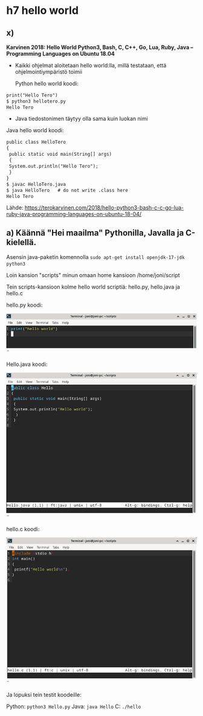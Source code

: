 # h7 hello world #
  
## x) ##  

**Karvinen 2018: Hello World Python3, Bash, C, C++, Go, Lua, Ruby, Java – Programming Languages on Ubuntu 18.04**

- Kaikki ohjelmat aloitetaan hello world:lla, millä testataan, että ohjelmointiympäristö toimii 
  
  Python hello world koodi:
``` 
print("Hello Tero")
$ python3 hellotero.py
Hello Tero
```
- Java tiedostonimen täytyy olla sama kuin luokan nimi 
  
Java hello world koodi:
```
public class HelloTero
{
 public static void main(String[] args)
 {
 System.out.println("Hello Tero");
 }
}
$ javac HelloTero.java
$ java HelloTero   # do not write .class here
Hello Tero
```

Lähde: https://terokarvinen.com/2018/hello-python3-bash-c-c-go-lua-ruby-java-programming-languages-on-ubuntu-18-04/

## a) Käännä "Hei maailma" Pythonilla, Javalla ja C-kielellä.  ##

Asensin java-paketin komennolla `sudo apt-get install openjdk-17-jdk python3`

Loin kansion "scripts" minun omaan home kansioon /home/joni/script

Tein scripts-kansioon kolme hello world scriptiä: hello.py, hello.java ja hello.c

hello.py koodi:

![alt text](https://github.com/faltjon/linuxkurssi/blob/main/h7/kuvat/2-python.png " ")¨

Hello.java koodi:

![alt text](https://github.com/faltjon/linuxkurssi/blob/main/h7/kuvat/4-java.png " ")¨

hello.c koodi:

![alt text](https://github.com/faltjon/linuxkurssi/blob/main/h7/kuvat/3-c.png " ")¨

Ja lopuksi tein testit koodeille:

Python: `python3 Hello.py`
Java: `java Hello`
C: `./hello`


